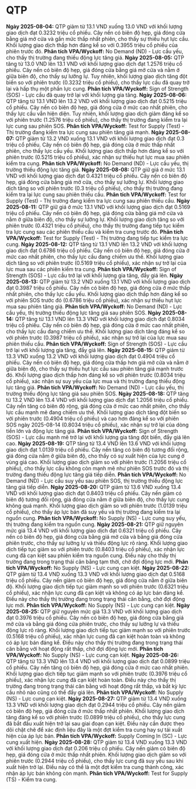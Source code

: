 # QTP

**Ngày 2025-08-04:** QTP giảm từ 13.1 VND xuống 13.0 VND với khối lượng giao dịch đạt 0.3232 triệu cổ phiếu. Cây nến có biên độ hẹp, giá đóng cửa bằng giá mở cửa và gần mức thấp nhất phiên, cho thấy sự thiếu hụt lực cầu. Khối lượng giao dịch thấp hơn đáng kể so với 0.3955 triệu cổ phiếu của phiên trước đó. **Phân tích VPA/Wyckoff:** No Demand (ND) - Lực cầu yếu, cho thấy thị trường đang thiếu động lực tăng giá.
**Ngày 2025-08-05:** QTP tăng từ 13.0 VND lên 13.1 VND với khối lượng giao dịch đạt 1.2576 triệu cổ phiếu. Cây nến có biên độ hẹp, giá đóng cửa bằng giá mở cửa và nằm ở giữa biên độ, cho thấy sự lưỡng lự. Tuy nhiên, khối lượng giao dịch tăng đột biến so với phiên trước (0.3232 triệu cổ phiếu), cho thấy lực cầu đã quay trở lại và hấp thụ một phần lực cung. **Phân tích VPA/Wyckoff:** Sign of Strength (SOS) - Lực cầu đã quay trở lại với khối lượng gia tăng.
**Ngày 2025-08-06:** QTP tăng từ 13.1 VND lên 13.2 VND với khối lượng giao dịch đạt 0.5215 triệu cổ phiếu. Cây nến có biên độ hẹp, giá đóng cửa ở mức cao nhất phiên, cho thấy lực cầu vẫn hiện diện. Tuy nhiên, khối lượng giao dịch giảm đáng kể so với phiên trước (1.2576 triệu cổ phiếu), cho thấy thị trường đang kiểm tra lại lực cung sau phiên SOS. **Phân tích VPA/Wyckoff:** Test for Supply (Test) - Thị trường đang kiểm tra lực cung sau phiên tăng giá mạnh.
**Ngày 2025-08-07:** QTP giảm từ 13.2 VND xuống 13.1 VND với khối lượng giao dịch đạt 0.3 triệu cổ phiếu. Cây nến có biên độ hẹp, giá đóng cửa ở mức thấp nhất phiên, cho thấy lực cầu yếu. Khối lượng giao dịch thấp hơn đáng kể so với phiên trước (0.5215 triệu cổ phiếu), xác nhận sự thiếu hụt lực mua sau phiên kiểm tra cung. **Phân tích VPA/Wyckoff:** No Demand (ND) - Lực cầu yếu, thị trường thiếu động lực tăng giá.
**Ngày 2025-08-08:** QTP giữ giá ở mức 13.1 VND với khối lượng giao dịch đạt 0.4321 triệu cổ phiếu. Cây nến có biên độ hẹp, giá đóng cửa bằng giá mở cửa, cho thấy sự lưỡng lự. Khối lượng giao dịch tăng so với phiên trước (0.3 triệu cổ phiếu), cho thấy thị trường đang kiểm tra lại lực cung sau phiên thiếu cầu. **Phân tích VPA/Wyckoff:** Test for Supply (Test) - Thị trường đang kiểm tra lực cung sau phiên thiếu cầu.
**Ngày 2025-08-11:** QTP giữ giá ở mức 13.1 VND với khối lượng giao dịch đạt 0.5169 triệu cổ phiếu. Cây nến có biên độ hẹp, giá đóng cửa bằng giá mở cửa và nằm ở giữa biên độ, cho thấy sự lưỡng lự. Khối lượng giao dịch tăng so với phiên trước (0.4321 triệu cổ phiếu), cho thấy thị trường đang tiếp tục kiểm tra lực cung sau các phiên thiếu cầu và kiểm tra cung trước đó. **Phân tích VPA/Wyckoff:** Test for Supply (Test) - Thị trường đang tiếp tục kiểm tra lực cung.
**Ngày 2025-08-12:** QTP tăng từ 13.1 VND lên 13.2 VND với khối lượng giao dịch đạt 0.6786 triệu cổ phiếu. Cây nến có biên độ hẹp, giá đóng cửa ở mức cao nhất phiên, cho thấy lực cầu đang chiếm ưu thế. Khối lượng giao dịch tăng so với phiên trước (0.5169 triệu cổ phiếu), xác nhận sự trở lại của lực mua sau các phiên kiểm tra cung. **Phân tích VPA/Wyckoff:** Sign of Strength (SOS) - Lực cầu trở lại với khối lượng gia tăng, đẩy giá lên.
**Ngày 2025-08-13:** QTP giảm từ 13.2 VND xuống 13.1 VND với khối lượng giao dịch đạt 0.3987 triệu cổ phiếu. Cây nến có biên độ hẹp, giá đóng cửa ở mức thấp nhất phiên, cho thấy lực cầu yếu. Khối lượng giao dịch thấp hơn đáng kể so với phiên SOS trước đó (0.6786 triệu cổ phiếu), xác nhận sự thiếu hụt lực mua sau phiên tăng giá. **Phân tích VPA/Wyckoff:** No Demand (ND) - Lực cầu yếu, thị trường thiếu động lực tăng giá sau phiên SOS.
**Ngày 2025-08-14:** QTP tăng từ 13.1 VND lên 13.3 VND với khối lượng giao dịch đạt 0.8034 triệu cổ phiếu. Cây nến có biên độ hẹp, giá đóng cửa ở mức cao nhất phiên, cho thấy lực cầu đang chiếm ưu thế. Khối lượng giao dịch tăng đáng kể so với phiên trước (0.3987 triệu cổ phiếu), xác nhận sự trở lại của lực mua sau phiên thiếu cầu. **Phân tích VPA/Wyckoff:** Sign of Strength (SOS) - Lực cầu trở lại với khối lượng gia tăng, đẩy giá lên.
**Ngày 2025-08-15:** QTP giảm từ 13.3 VND xuống 13.2 VND với khối lượng giao dịch đạt 0.4904 triệu cổ phiếu. Cây nến có biên độ hẹp, giá đóng cửa thấp hơn giá mở cửa và nằm ở giữa biên độ, cho thấy sự thiếu hụt lực cầu sau phiên tăng giá mạnh trước đó. Khối lượng giao dịch thấp hơn đáng kể so với phiên trước (0.8034 triệu cổ phiếu), xác nhận sự suy yếu của lực mua và thị trường đang thiếu động lực tăng giá. **Phân tích VPA/Wyckoff:** No Demand (ND) - Lực cầu yếu, thị trường thiếu động lực tăng giá sau phiên SOS.
**Ngày 2025-08-18:** QTP tăng từ 13.2 VND lên 13.4 VND với khối lượng giao dịch đạt 1.2056 triệu cổ phiếu. Cây nến tăng có biên độ rộng, giá đóng cửa ở mức cao nhất phiên, cho thấy lực cầu mạnh mẽ đang chiếm ưu thế. Khối lượng giao dịch tăng đột biến so với phiên trước (0.4904 triệu cổ phiếu) và cao hơn đáng kể so với phiên SOS ngày 2025-08-14 (0.8034 triệu cổ phiếu), xác nhận sự trở lại của dòng tiền lớn và động lực tăng giá. **Phân tích VPA/Wyckoff:** Sign of Strength (SOS) - Lực cầu mạnh mẽ trở lại với khối lượng gia tăng đột biến, đẩy giá lên cao.
**Ngày 2025-08-19:** QTP tăng từ 13.4 VND lên 13.6 VND với khối lượng giao dịch đạt 1.0139 triệu cổ phiếu. Cây nến tăng có biên độ tương đối rộng, giá đóng cửa nằm ở giữa biên độ, cho thấy có sự xuất hiện của lực cung ở vùng giá cao. Khối lượng giao dịch giảm so với phiên trước (1.2056 triệu cổ phiếu), cho thấy lực cầu không còn mạnh mẽ như phiên SOS trước đó và thị trường đang thiếu động lực tăng giá tiếp diễn. **Phân tích VPA/Wyckoff:** No Demand (ND) - Lực cầu suy yếu sau phiên SOS, thị trường thiếu động lực tăng giá tiếp diễn.
**Ngày 2025-08-20:** QTP giảm từ 13.6 VND xuống 13.4 VND với khối lượng giao dịch đạt 0.8403 triệu cổ phiếu. Cây nến giảm có biên độ tương đối rộng, giá đóng cửa nằm ở giữa biên độ, cho thấy lực cung không quá mạnh. Khối lượng giao dịch giảm so với phiên trước (1.0139 triệu cổ phiếu), cho thấy áp lực bán đã suy yếu và thị trường đang kiểm tra lại nguồn cung. **Phân tích VPA/Wyckoff:** No Supply (NS) - Lực cung suy yếu, thị trường đang kiểm tra nguồn cung.
**Ngày 2025-08-21:** QTP giữ nguyên mức giá 13.4 VND với khối lượng giao dịch đạt 0.6321 triệu cổ phiếu. Cây nến có biên độ hẹp, giá đóng cửa bằng giá mở cửa và bằng giá đóng cửa phiên trước, cho thấy sự lưỡng lự và thiếu động lực rõ ràng. Khối lượng giao dịch tiếp tục giảm so với phiên trước (0.8403 triệu cổ phiếu), xác nhận lực cung đã cạn kiệt sau phiên kiểm tra nguồn cung. Điều này cho thấy thị trường đang trong trạng thái cân bằng tạm thời, chờ đợi động lực mới. **Phân tích VPA/Wyckoff:** No Supply (NS) - Lực cung cạn kiệt.
**Ngày 2025-08-22:** QTP giảm từ 13.4 VND xuống 13.3 VND với khối lượng giao dịch đạt 0.5168 triệu cổ phiếu. Cây nến giảm có biên độ hẹp, giá đóng cửa nằm ở giữa biên độ. Khối lượng giao dịch tiếp tục giảm mạnh so với phiên trước (0.6321 triệu cổ phiếu), xác nhận lực cung đã cạn kiệt và không có áp lực bán đáng kể. Điều này cho thấy thị trường đang trong trạng thái cân bằng, chờ đợi động lực mới. **Phân tích VPA/Wyckoff:** No Supply (NS) - Lực cung cạn kiệt.
**Ngày 2025-08-25:** QTP giữ nguyên mức giá 13.3 VND với khối lượng giao dịch đạt 0.3976 triệu cổ phiếu. Cây nến có biên độ hẹp, giá đóng cửa bằng giá mở cửa và bằng giá đóng cửa phiên trước, cho thấy sự lưỡng lự và thiếu động lực rõ ràng. Khối lượng giao dịch tiếp tục giảm mạnh so với phiên trước (0.5168 triệu cổ phiếu), xác nhận lực cung đã cạn kiệt hoàn toàn và không có áp lực bán đáng kể. Điều này cho thấy thị trường đang trong trạng thái cân bằng với hoạt động rất thấp, chờ đợi động lực mới. **Phân tích VPA/Wyckoff:** No Supply (NS) - Lực cung cạn kiệt.
**Ngày 2025-08-26:** QTP tăng từ 13.3 VND lên 13.4 VND với khối lượng giao dịch đạt 0.0899 triệu cổ phiếu. Cây nến tăng có biên độ hẹp, giá đóng cửa ở mức cao nhất phiên. Khối lượng giao dịch tiếp tục giảm mạnh so với phiên trước (0.3976 triệu cổ phiếu), xác nhận lực cung đã cạn kiệt hoàn toàn. Điều này cho thấy thị trường đang trong trạng thái cân bằng với hoạt động rất thấp, và bất kỳ lực cầu nhỏ nào cũng có thể đẩy giá lên. **Phân tích VPA/Wyckoff:** No Supply (NS) - Lực cung cạn kiệt.
**Ngày 2025-08-27:** QTP giảm từ 13.4 VND xuống 13.3 VND với khối lượng giao dịch đạt 0.2944 triệu cổ phiếu. Cây nến giảm có biên độ hẹp, giá đóng cửa ở mức thấp nhất phiên. Khối lượng giao dịch tăng đáng kể so với phiên trước (0.0899 triệu cổ phiếu), cho thấy lực cung đã bắt đầu xuất hiện trở lại sau giai đoạn cạn kiệt. Điều này cần được theo dõi chặt chẽ để xác định liệu đây là một đợt kiểm tra cung hay sự tái xuất hiện của áp lực bán. **Phân tích VPA/Wyckoff:** Supply Coming In (SC) - Lực cung xuất hiện.
**Ngày 2025-08-28:** QTP giảm từ 13.4 VND xuống 13.3 VND với khối lượng giao dịch đạt 0.206 triệu cổ phiếu. Cây nến giảm có biên độ hẹp, giá đóng cửa ở mức thấp nhất phiên. Khối lượng giao dịch giảm so với phiên trước (0.2944 triệu cổ phiếu), cho thấy lực cung đã suy yếu sau khi xuất hiện trở lại. Điều này có thể là một đợt kiểm tra cung thành công, xác nhận áp lực bán không còn mạnh. **Phân tích VPA/Wyckoff:** Test for Supply (TS) - Kiểm tra cung.
